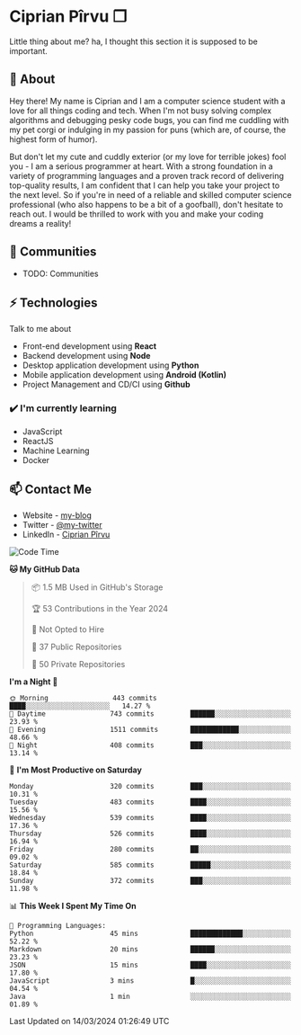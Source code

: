 # Ciprian Pîrvu ❐

Little thing about me? ha, I thought this section it is supposed to be important.

## 🧐 About

Hey there! My name is Ciprian and I am a computer science student with a love for all things coding and tech. When I'm not busy solving complex algorithms and debugging pesky code bugs, you can find me cuddling with my pet corgi or indulging in my passion for puns (which are, of course, the highest form of humor).

But don't let my cute and cuddly exterior (or my love for terrible jokes) fool you - I am a serious programmer at heart. With a strong foundation in a variety of programming languages and a proven track record of delivering top-quality results, I am confident that I can help you take your project to the next level. So if you're in need of a reliable and skilled computer science professional (who also happens to be a bit of a goofball), don't hesitate to reach out. I would be thrilled to work with you and make your coding dreams a reality!

## 👯 Communities

-   TODO: Communities

## ⚡ Technologies

Talk to me about

-   Front-end development using **React**
-   Backend development using **Node**
-   Desktop application development using **Python**
-   Mobile application development using **Android (Kotlin)**
-   Project Management and CD/CI using **Github**

### ✔️ I'm currently learning

-   JavaScript
-   ReactJS
-   Machine Learning
-   Docker

## 📫 Contact Me

-   Website - [my-blog]()
-   Twitter - [@my-twitter]()
-   LinkedIn - [Ciprian Pîrvu](https://www.linkedin.com/in/p%C3%AErvu-ciprian-cristian-4415991b1/)

<!--START_SECTION:waka-->
![Code Time](http://img.shields.io/badge/Code%20Time-1%2C970%20hrs%202%20mins-blue)

**🐱 My GitHub Data** 

> 📦 1.5 MB Used in GitHub's Storage 
 > 
> 🏆 53 Contributions in the Year 2024
 > 
> 🚫 Not Opted to Hire
 > 
> 📜 37 Public Repositories 
 > 
> 🔑 50 Private Repositories 
 > 
**I'm a Night 🦉** 

```text
🌞 Morning                443 commits         ████░░░░░░░░░░░░░░░░░░░░░   14.27 % 
🌆 Daytime                743 commits         ██████░░░░░░░░░░░░░░░░░░░   23.93 % 
🌃 Evening                1511 commits        ████████████░░░░░░░░░░░░░   48.66 % 
🌙 Night                  408 commits         ███░░░░░░░░░░░░░░░░░░░░░░   13.14 % 
```
📅 **I'm Most Productive on Saturday** 

```text
Monday                   320 commits         ███░░░░░░░░░░░░░░░░░░░░░░   10.31 % 
Tuesday                  483 commits         ████░░░░░░░░░░░░░░░░░░░░░   15.56 % 
Wednesday                539 commits         ████░░░░░░░░░░░░░░░░░░░░░   17.36 % 
Thursday                 526 commits         ████░░░░░░░░░░░░░░░░░░░░░   16.94 % 
Friday                   280 commits         ██░░░░░░░░░░░░░░░░░░░░░░░   09.02 % 
Saturday                 585 commits         █████░░░░░░░░░░░░░░░░░░░░   18.84 % 
Sunday                   372 commits         ███░░░░░░░░░░░░░░░░░░░░░░   11.98 % 
```


📊 **This Week I Spent My Time On** 

```text
💬 Programming Languages: 
Python                   45 mins             █████████████░░░░░░░░░░░░   52.22 % 
Markdown                 20 mins             ██████░░░░░░░░░░░░░░░░░░░   23.23 % 
JSON                     15 mins             ████░░░░░░░░░░░░░░░░░░░░░   17.80 % 
JavaScript               3 mins              █░░░░░░░░░░░░░░░░░░░░░░░░   04.54 % 
Java                     1 min               ░░░░░░░░░░░░░░░░░░░░░░░░░   01.89 % 
```


 Last Updated on 14/03/2024 01:26:49 UTC
<!--END_SECTION:waka-->

